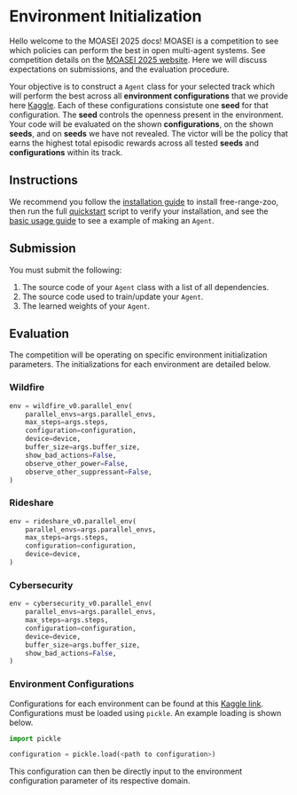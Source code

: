# Environment Initialization

Hello welcome to the MOASEI 2025 docs! MOASEI is a competition to see which policies can perform the best in open multi-agent systems. See competition details on the [MOASEI 2025 website](https://oasys-mas.github.io/moasei.html). Here we will discuss expectations on submissions, and the evaluation procedure.

Your objective is to construct a `Agent` class for your selected track which will perform the best across all **environment configurations** that we provide here [Kaggle](https://www.kaggle.com/datasets/picklecat/moasei-aamas-2025-competition-configurations). Each of these configurations consistute one **seed** for that configuration. The **seed** controls the openness present in the environment. Your code will be evaluated on the shown **configurations**, on the shown **seeds**, and on **seeds** we have not revealed. The victor will be the policy that earns the highest total episodic rewards across all tested **seeds** and **configurations** within its track.

## Instructions

We recommend you follow the [installation guide](https://oasys-mas.github.io/free-range-zoo/introduction/installation.html) to install free-range-zoo, then run the full [quickstart](https://oasys-mas.github.io/free-range-zoo/introduction/quickstart.html) script to verify your installation, and see the [basic usage guide](https://oasys-mas.github.io/free-range-zoo/introduction/basic_usage.html) to see a example of making an `Agent`.


## Submission

You must submit the following:

1. The source code of your `Agent` class with a list of all dependencies.
2. The source code used to train/update your `Agent`.
2. The learned weights of your `Agent`.


## Evaluation

The competition will be operating on specific environment initialization parameters. The initializations for each 
environment are detailed below.


### Wildfire
```python
env = wildfire_v0.parallel_env(
    parallel_envs=args.parallel_envs,
    max_steps=args.steps,
    configuration=configuration,
    device=device,
    buffer_size=args.buffer_size,
    show_bad_actions=False,
    observe_other_power=False,
    observe_other_suppressant=False,
)
```

### Rideshare
```python
env = rideshare_v0.parallel_env(
    parallel_envs=args.parallel_envs,
    max_steps=args.steps,
    configuration=configuration,
    device=device,
)
```

### Cybersecurity
```python
env = cybersecurity_v0.parallel_env(
    parallel_envs=args.parallel_envs,
    max_steps=args.steps,
    configuration=configuration,
    device=device,
    buffer_size=args.buffer_size,
    show_bad_actions=False,
)
```

### Environment Configurations

Configurations for each environment can be found at this 
[Kaggle link](https://www.kaggle.com/datasets/picklecat/moasei-aamas-2025-competition-configurations).
Configurations must be loaded using `pickle`. An example loading is shown below.

```python
import pickle

configuration = pickle.load(<path to configuration>)
```

This configuration can then be directly input to the environment configuration parameter of its respective domain.
